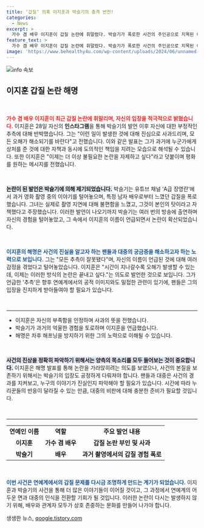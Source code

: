 ```yaml
---
title: ‘갑질’ 의혹 이지훈과 박슬기의 충격 반전!
categories:
  - News
excerpt: >
  가수 겸 배우 이지훈이 갑질 논란에 휘말렸다. 박슬기가 폭로한 사건의 주인공으로 지목된 이지훈은 인스타그램을 통해 해명하며 진심 어린 사과를 전했다. 궁금증을 자아내는 그와 박슬기의 진실은 무엇일까? 클릭해서 확인하세요!
feature_text: >
  가수 겸 배우 이지훈이 갑질 논란에 휘말렸다. 박슬기가 폭로한 사건의 주인공으로 지목된 이지훈은 인스타그램을 통해 해명하며 진심 어린 사과를 전했다. 궁금증을 자아내는 그와 박슬기의 진실은 무엇일까? 클릭해서 확인하세요!
image: 'https://www.behealthy4u.com/wp-content/uploads/2024/06/unnamed-file.png'
---
```


<p><img src="https://www.behealthy4u.com/wp-content/uploads/2024/06/unnamed-file.png" alt="info 속보" /></p>

<h2 data-ke-size="size26">이지훈 갑질 논란 해명</h2>

<p data-ke-size="size16">&nbsp;</p>

<p><b><span style="color: #ee2323;">가수 겸 배우 이지훈이 최근 갑질 논란에 휘말리며, 자신의 입장을 적극적으로 밝혔습니다.</span></b> 이지훈은 28일 자신의 <b>인스타그램</b>을 통해 박슬기의 발언 이후 자신에 대한 부정적인 추측에 대해 반박했습니다. 그는 "이런 일이 발생한 것에 대해 진심으로 사과드리며, 모든 오해가 해소되기를 바란다"고 전했습니다. 이와 같은 발표는 그가 과거에 누군가에게 상처를 준 것에 대한 자책과 동시에 도의적인 책임을 지려는 모습으로 해석될 수 있습니다. 또한 이지훈은 "이제는 더 이상 불필요한 논란을 자제하고 싶다"라고 덧붙이며 평화를 원하는 메시지를 전했습니다.</p>

<p data-ke-size="size16">&nbsp;</p>

<p><b><span style="background-color: #21538527;">논란이 된 발언은 박슬기에 의해 제기되었습니다.</span></b> 박슬기는 유튜브 채널 ‘A급 장영란’에서 과거 영화 촬영 중의 이야기를 털어놓으며, 특정 남자 배우로부터 느꼈던 갑질을 폭로했습니다. 그녀는 실제로 촬영 지연에 대해 불편함을 느꼈고, 그것이 본인의 탓이라고 자책했다고 주장했습니다. 이러한 발언이 나오기까지 박슬기는 여러 번의 방송에 출연하며 자신의 경험을 털어놓았고, 그 속에서 이지훈의 이름이 언급되면서 논란이 확산되었습니다.</p>

<p data-ke-size="size16">&nbsp;</p>

<p><b><span style="color: #1a5490;">이지훈의 해명은 사건의 진실을 알고자 하는 팬들과 대중의 궁금증을 해소하고자 하는 노력으로 보입니다.</span></b> 그는 "모든 추측이 잘못됐다"며, 자신의 이름이 언급된 것에 대해 여러 감정을 겪었다고 털어놓았습니다. 이지훈은 "시간이 지나갈수록 오해가 발생할 수 있는데, 이제는 이러한 방식의 논란은 끝내고 싶다."는 의도로 발언한 것으로 보입니다. 그가 언급한 '추측'은 향후 연예계에서의 공적 이미지와도 밀접한 관련이 있기에, 팬들은 그의 입장을 진지하게 받아들여야 할 필요가 있습니다.</p>

<p data-ke-size="size16">&nbsp;</p>

<hr>

<ul>
<li>이지훈은 자신의 부족함을 인정하며 사과의 뜻을 전했습니다.</li>
<li>박슬기가 과거의 억울한 경험을 토로하며 이지훈을 언급했습니다.</li>
<li>해명은 차후 해프닝을 방지하기 위한 그의 노력으로 이해될 수 있습니다.</li>
</ul>

<p data-ke-size="size16">&nbsp;</p>

<p><b><span style="background-color: #21538527;">사건의 진상을 정확히 파악하기 위해서는 양측의 목소리를 모두 들어보는 것이 중요합니다.</span></b> 이지훈은 해명 발표를 통해 논란을 가라앉히려는 의도를 보였으나, 사건의 본질을 보존하기 위해서는 박슬기의 입장도 공정하게 다뤄져야 합니다. 팬들과 대중은 사건의 경과를 지켜보고, 누구의 이야기가 진실인지 파악해야 할 필요가 있습니다. 시간에 따라 누리꾼들의 반응이 달라질 수 있는 만큼, 대중의 비판에 대해 충분한 준비가 필요할 것입니다.</p>

<p data-ke-size="size16">&nbsp;</p>

<hr>

<table style="width:100%">
  <tr>
    <td style="text-align: center; height: 17px;"><b>연예인 이름</b></td>
    <td style="text-align: center; height: 17px;"><b>역할</b></td>
    <td style="text-align: center; height: 17px;"><b>주요 발언 내용</b></td>
  </tr>
  <tr>
    <td style="text-align: center; height: 17px;"><b>이지훈</b></td>
    <td style="text-align: center; height: 17px;"><b>가수 겸 배우</b></td>
    <td style="text-align: center; height: 17px;"><b>갑질 논란 부인 및 사과</b></td>
  </tr>
  <tr>
    <td style="text-align: center; height: 17px;"><b>박슬기</b></td>
    <td style="text-align: center; height: 17px;"><b>배우</b></td>
    <td style="text-align: center; height: 17px;"><b>과거 촬영에서의 갑질 경험 폭로</b></td>
  </tr>
</table>

<p data-ke-size="size16">&nbsp;</p>

<p><b><span style="color: #1a5490;">이번 사건은 연예계에서의 갑질 문제를 다시금 조명하게 만드는 계기가 되었습니다.</span></b> 이지훈과 박슬기의 사건을 통해 더 많은 이야기들이 이어질 것이고, 그 과정에서 연예계의 어두운 면과 대중의 인식을 전환할 기회가 될 것입니다. 이러한 논란이 다시는 발생하지 않기 위해, 배우와 관계자 모두가 상호 존중하는 문화를 만들어 나가야 합니다.</p>
생생한 뉴스, <a href="https://qoogle.tistory.com" rel="dofollow">qoogle.tistory.com</a>



